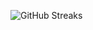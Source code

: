 ![GitHub Streaks](https://github-streaks-mqc9.onrender.com/streak/happilli/image?theme=midnight&cache_bust=1743341339&lang=ja)
